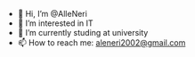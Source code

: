 - 👋 Hi, I’m @AlleNeri
- 👀 I’m interested in IT
- 🌱 I’m currently studing at university
- 📫 How to reach me: aleneri2002@gmail.com
